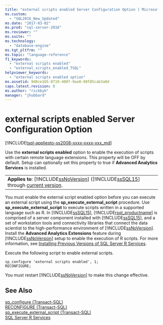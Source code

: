 ```yaml
---
title: "external scripts enabled Server Configuration Option | Microsoft Docs"
ms.custom: 
  - "SQL2016_New_Updated"
ms.date: "2017-03-02"
ms.prod: "sql-server-2016"
ms.reviewer: ""
ms.suite: ""
ms.technology: 
  - "database-engine"
ms.tgt_pltfrm: ""
ms.topic: "language-reference"
f1_keywords: 
  - "external scripts enabled"
  - "external_scripts_enabled_TSQL"
helpviewer_keywords: 
  - "external scripts enabled option"
ms.assetid: 9d0ce165-8719-4007-9ae8-00f85cab3a0d
caps.latest.revision: 8
ms.author: "rickbyh"
manager: "jhubbard"
---
```

# external scripts enabled Server Configuration Option
[!INCLUDE[tsql-appliesto-ss2008-xxxx-xxxx-xxx_md](../../../a9retired/includes/tsql-appliesto-ss2008-xxxx-xxxx-xxx-md.md)]

  Use the **external scripts enabled** option to enable the execution of scripts with certain remote language extensions. This property will be OFF by default. Setup can optionally set this property to true if **Advanced Analytics Services** is installed.  
  
||  
|-|  
|**Applies to**: [!INCLUDE[ssNoVersion](../../../a9notintoc/includes/ssnoversion-md.md)] ([!INCLUDE[ssSQL15](../../../a9notintoc/includes/sssql15-md.md)] through [current version](http://go.microsoft.com/fwlink/p/?LinkId=299658).|  
  
 You must enable the external script enabled option before you can execute an external script using the **sp_execute_external_script** procedure. Use **sp_execute_external_script** to execute scripts written in a supported language such as R. In [!INCLUDE[ssSQL15](../../../a9notintoc/includes/sssql15-md.md)], [!INCLUDE[rsql_productname](../../../a9notintoc/includes/rsql-productname-md.md)] is comprised of a server component installed with [!INCLUDE[ssSQL15](../../../a9notintoc/includes/sssql15-md.md)], and a set of workstation tools and connectivity libraries that connect the data scientist to the high-performance environment of [!INCLUDE[ssNoVersion](../../../a9notintoc/includes/ssnoversion-md.md)].  Install the **Advanced Analytics Extensions** feature during [!INCLUDE[ssNoVersion](../../../a9notintoc/includes/ssnoversion-md.md)] setup to enable the execution of R scripts. For more information, see [Installing Previous Versions of SQL Server R Services](../../../a9retired/installing-previous-versions-of-sql-server-r-services.md).  
  
 Execute the following script to enable external scripts.  
  
```  
sp_configure 'external scripts enabled', 1;  
RECONFIGURE;  
```  
  
 You must restart [!INCLUDE[ssNoVersion](../../../a9notintoc/includes/ssnoversion-md.md)] to make this change effective.  
  
## See Also  
 [sp_configure &#40;Transact-SQL&#41;](../../../relational-databases/reference/system-stored-procedures/sp-configure-transact-sql.md)   
 [RECONFIGURE &#40;Transact-SQL&#41;](../../../t-sql/language-elements/reconfigure-transact-sql.md)   
 [sp_execute_external_script &#40;Transact-SQL&#41;](../../../relational-databases/reference/system-stored-procedures/sp-execute-external-script-transact-sql.md)   
 [SQL Server R Services](../../../advanced-analytics/r-services/sql-server-r-services.md)  
  
  